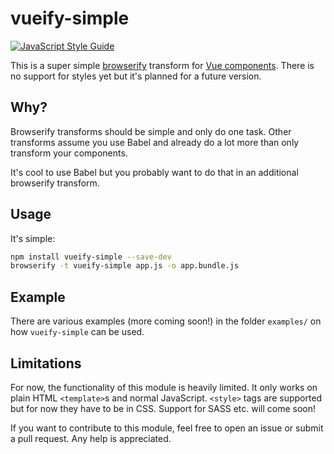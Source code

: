 # vueify-simple

[![JavaScript Style Guide](https://img.shields.io/badge/code_style-standard-brightgreen.svg)](https://standardjs.com)

This is a super simple [browserify](http://browserify.org/) transform for
[Vue components](https://vuejs.org/). There is no support for styles yet but
it's planned for a future version.

## Why?

Browserify transforms should be simple and only do one task. Other transforms
assume you use Babel and already do a lot more than only transform your
components.

It's cool to use Babel but you probably want to do that in an additional
browserify transform.

## Usage

It's simple:

```bash
npm install vueify-simple --save-dev
browserify -t vueify-simple app.js -o app.bundle.js
```

## Example

There are various examples (more coming soon!) in the folder `examples/` on how
`vueify-simple` can be used.

## Limitations

For now, the functionality of this module is heavily limited. It only works on
plain HTML `<template>`s and normal JavaScript. `<style>` tags are
supported but for now they have to be in CSS. Support for SASS etc. will come
soon!

If you want to contribute to this module, feel free to open an issue or submit
a pull request. Any help is appreciated.
